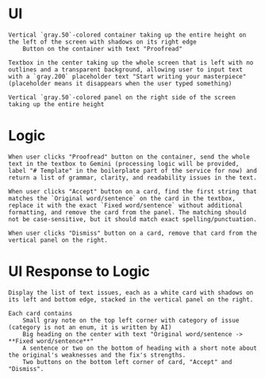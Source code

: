 # UI

    Vertical `gray.50`-colored container taking up the entire height on the left of the screen with shadows on its right edge
        Button on the container with text "Proofread"

    Textbox in the center taking up the whole screen that is left with no outlines and a transparent background, allowing user to input text with a `gray.200` placeholder text "Start writing your masterpiece" (placeholder means it disappears when the user typed something)

    Vertical `gray.50`-colored panel on the right side of the screen taking up the entire height

# Logic

    When user clicks "Proofread" button on the container, send the whole text in the textbox to Gemini (processing logic will be provided, label "# Template" in the boilerplate part of the service for now) and return a list of grammar, clarity, and readability issues in the text.

    When user clicks "Accept" button on a card, find the first string that matches the `Original word/sentence` on the card in the textbox, replace it with the exact `Fixed word/sentence` without additional formatting, and remove the card from the panel. The matching should not be case-sensitive, but it should match exact spelling/punctuation.

    When user clicks "Dismiss" button on a card, remove that card from the vertical panel on the right.

# UI Response to Logic

    Display the list of text issues, each as a white card with shadows on its left and bottom edge, stacked in the vertical panel on the right.

    Each card contains
        Small gray note on the top left corner with category of issue (category is not an enum, it is written by AI)
        Big heading on the center with text "Original word/sentence -> **Fixed word/sentence**"
        A sentence or two on the bottom of heading with a short note about the original's weaknesses and the fix's strengths.
        Two buttons on the bottom left corner of card, "Accept" and "Dismiss".